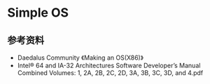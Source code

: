 # Simple OS

## 参考资料
- Daedalus Community 《Making an OS(X86)》
- Intel® 64 and IA-32 Architectures Software Developer’s Manual Combined Volumes: 1, 2A, 2B, 2C, 2D, 3A, 3B, 3C, 3D, and 4.pdf